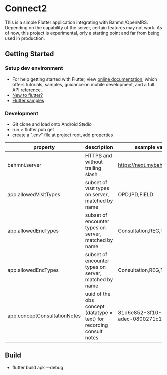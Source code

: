 # Connect2

This is a simple Flutter application integrating with Bahmni/OpenMRS. Depending on the capability of the server, certain features may not work.
As of now, this project is experimental, only a starting point and far from being used in production.


## Getting Started
### Setup dev environment
- For help getting started with Flutter, view  [online documentation](https://flutter.dev/docs), which offers tutorials, samples, guidance on mobile development, and a full API reference.
- [New to flutter?](https://flutter.dev/docs/get-started/codelab)
- [Flutter samples](https://flutter.dev/docs/cookbook)

### Development
- Git clone and load onto Android Studio
- run > flutter pub get
- create a ".env" file at project root, add properties

| property | description | example value | 
| ----------- | ----------- | ----------- |
| bahmni.server | HTTPS and without trailing slash | https://next.mybahmni.org |
| app.allowedVisitTypes | subset of visit types on server, matched by name | OPD,IPD,FIELD  | 
| app.allowedEncTypes| subset of encounter types on server, matched by name | Consultation,REG,TRANSFER | 
| app.allowedEncTypes| subset of encounter types on server, matched by name | Consultation,REG,TRANSFER |  
| app.conceptConsultationNotes | uuid of the obs concept (datatype = text) for recording consult notes | 81d6e852-3f10-11e4-adec-0800271c1b75 |


## Build
- flutter build apk --debug